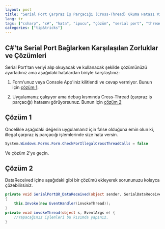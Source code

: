 ```yaml
---
layout: post
title: "Serial Port Çarpraz İş Parçacığı (Cross-Thread) Okuma Hatası Visual Studio / C#"
lang: tr
tags: ["csharp", "c#", "hata", "ipucu", "çözüm", "serial port", "thread"]
categories: ["tip&tricks"]
---
```


## C#'ta Serial Port Bağlarken Karşılaşılan Zorluklar ve Çözümleri

Serial Port'tan veriyi alıp okuyacak ve kullanacak şekilde çözümünüzü ayarladınız ama aşağıdaki hatalardan biriyle karşılaştınız:

1. Form'unuz veya Console App'iniz kilitlendi ve cevap vermiyor. Bunun için [çözüm 1](#cozum1).

2. Uygulamanız çalışıyor ama debug kısmında Cross-Thread (çarpraz iş parçacığı) hatasını görüyorsunuz. Bunun için [çözüm 2](#cozum2)

## <a name="cozum1"></a> Çözüm 1

Öncelikle aşağıdaki değerin uygulamanız için false olduğuna emin olun ki, illegal çarpraz iş parçacığı işlemlerinde size hata versin.

```cs
System.Windows.Forms.Form.CheckForIllegalCrossThreadCalls = false
```
Ve çözüm 2'ye geçin.

## <a name="cozum2"></a> Çözüm 2

DataReceived içine aşağıdaki gibi bir çözümü ekleyerek sorununuzu kolayca çözebilirsiniz.

```cs
private void SerialPortQR_DataReceived(object sender, SerialDataReceivedEventArgs e)
{
    this.Invoke(new EventHandler(invokeThread)); 
}
private void invokeThread(object s, EventArgs e) {
	//Yapacağınız işlemleri bu kısımda yapınız.
}
```